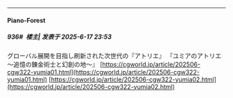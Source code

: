 ﻿
*****

####  Piano-Forest  
##### 936#         楼主| 发表于 2025-6-17 23:53

グローバル展開を目指し刷新された次世代の『アトリエ』 『ユミアのアトリエ ～追憶の錬金術士と幻創の地～』
[https://cgworld.jp/article/202506-cgw322-yumia01.html](https://cgworld.jp/article/202506-cgw322-yumia01.html)
[https://cgworld.jp/article/202506-cgw322-yumia02.html](https://cgworld.jp/article/202506-cgw322-yumia02.html)

